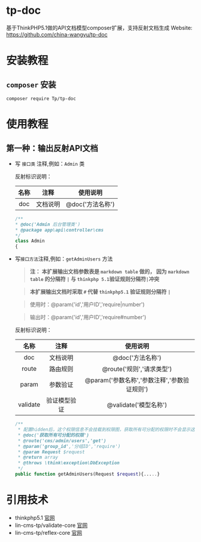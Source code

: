 # tp-doc

基于ThinkPHP5.1做的API文档模型composer扩展，支持反射文档生成
Website: https://github.com/china-wangyu/tp-doc


# 安装教程

## `composer` 安装
 
```composer
composer require Tp/tp-doc
```

# 使用教程

## 第一种：输出反射API文档

- 写 `接口类` 注释,例如：`Admin` 类

    反射标识说明：
    
    | 名称 | 注释 | 使用说明 |
    | :----: | :----: | :----: |
    | doc | 文档说明 | @doc('方法名称') |
    
    ```php
    /**
    * @doc('Admin 后台管理类')
    * @package app\api\controller\cms
    */
    class Admin
    {
    ```

- 写`接口方法`注释,例如：`getAdminUsers` 方法

    > **注： 本扩展输出文档参数表是 `markdown table` 做的，
    因为 `markdown table` 的分隔符 `|` 与 `thinkphp 5.1`验证规则分隔符`|`冲突**
    
    > **本扩展输出文档时采取 `#` 代替 `thinkphp5.1` 验证规则分隔符 `|`**
    
    > 使用时：@param('id','用户ID','require|number')
    
    > 输出时：@param('id','用户ID','require#number')

    反射标识说明：
    
    | 名称 | 注释 | 使用说明 |
    | :----: | :----: | :----: |
    | doc | 文档说明 | @doc('方法名称') |
    | route | 路由规则 | @route('规则','请求类型') |
    | param | 参数验证 | @param('参数名称','参数注释','参数验证规则') |
    | validate | 验证模型验证 | @validate('模型名称') |

    ```php
    /**
     * 配置hidden后，这个权限信息不会挂载到权限图，获取所有可分配的权限时不会显示这个权限
     * @doc('获取所有可分配的权限')
     * @route('cms/admin/users','get')
     * @param('group_id','分组ID','require')
     * @param Request $request
     * @return array
     * @throws \think\exception\DbException
     */
    public function getAdminUsers(Request $request){.....}
    ```
    
# 引用技术

- thinkphp5.1 [官网](https://www.kancloud.cn/manual/thinkphp5_1)
- lin-cms-tp/validate-core [官网](https://packagist.org/packages/lin-cms-tp/validate-core)
- lin-cms-tp/reflex-core [官网](https://packagist.org/packages/lin-cms-tp/reflex-core)